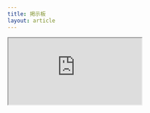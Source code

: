 ```yaml
---
title: 掲示板
layout: article
---
```


<!-- <script>
p = new XMLHttpRequest
p.open("GET", "https://script.google.com/macros/s/AKfycbzPUSUgIrEyWovwC6gHiBtgW_f2sFCh2uMtkLwii48xv8amE8I/exec")
p.withCredentials = true
p.send()
</script> -->

<iframe src="https://script.google.com/macros/s/AKfycbzPUSUgIrEyWovwC6gHiBtgW_f2sFCh2uMtkLwii48xv8amE8I/exec"></iframe>
<!-- <object type="text/csv" data="https://script.google.com/macros/s/AKfycbzPUSUgIrEyWovwC6gHiBtgW_f2sFCh2uMtkLwii48xv8amE8I/exec" width="640px" height="1000px"></object> -->